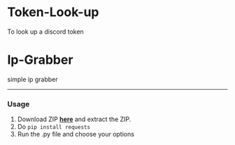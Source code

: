 # Token-Look-up
To look up a discord token 

# Ip-Grabber
simple ip grabber

--------------------------------------

### Usage

1. Download ZIP <a href="https://github.com/platipus9999/Token-Look-up/archive/refs/heads/main.zip">**here**</a> and extract the ZIP.
2. Do `pip install requests`
3. Run the .py file and choose your options
